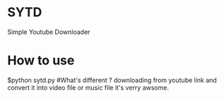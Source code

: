 # SYTD
Simple Youtube Downloader
# How to use
$python sytd.py
#What's different ?
downloading from youtube link and convert it into video file or music file
it's verry awsome.
